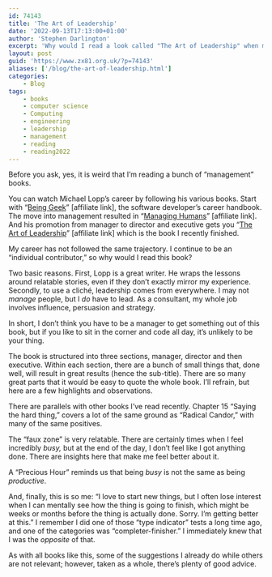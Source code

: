 ```yaml
---
id: 74143
title: 'The Art of Leadership'
date: '2022-09-13T17:13:00+01:00'
author: 'Stephen Darlington'
excerpt: 'Why would I read a look called "The Art of Leadership" when my day-to-day job is as an ''individual contributor''?'
layout: post
guid: 'https://www.zx81.org.uk/?p=74143'
aliases: ['/blog/the-art-of-leadership.html']
categories:
    - Blog
tags:
    - books
    - computer science
    - Computing
    - engineering
    - leadership
    - management
    - reading
    - reading2022
---
```


<span style="font-size: revert;">Before you ask, yes, it is weird that I’m reading a bunch of “management” books.</span>

You can watch Michael Lopp’s career by following his various books. Start with “[Being Geek](https://amzn.to/3AQ9w05)” [affiliate link], the software developer’s career handbook. The move into management resulted in “[Managing Humans](https://amzn.to/3KPQPhJ)” [affiliate link]. And his promotion from manager to director and executive gets you “[The Art of Leadership](https://amzn.to/3wYr2hC)” [affiliate link] which is the book I recently finished.

My career has not followed the same trajectory. I continue to be an “individual contributor,” so why would I read this book?

Two basic reasons. First, Lopp is a great writer. He wraps the lessons around relatable stories, even if they don’t exactly mirror my experience. Secondly, to use a cliché, leadership comes from everywhere. I may not *manage* people, but I *do* have to lead. As a consultant, my whole job involves influence, persuasion and strategy.

In short, I don’t think you have to be a manager to get something out of this book, but if you like to sit in the corner and code all day, it’s unlikely to be your thing.

The book is structured into three sections, manager, director and then executive. Within each section, there are a bunch of small things that, done well, will result in great results (hence the sub-title). There are so many great parts that it would be easy to quote the whole book. I’ll refrain, but here are a few highlights and observations.

There are parallels with other books I’ve read recently. Chapter 15 “Saying the hard thing,” covers a lot of the same ground as “Radical Candor,” with many of the same positives.

The “faux zone” is very relatable. There are certainly times when I feel incredibly *busy,* but at the end of the day, I don’t feel like I got anything done. There are insights here that make me feel better about it.

A “Precious Hour” reminds us that being *busy* is not the same as being *productive*.

And, finally, this is so me: “I love to start new things, but I often lose interest when I can mentally see how the thing is going to finish, which might be weeks or months before the thing is actually done. Sorry. I’m getting better at this.” I remember I did one of those “type indicator” tests a long time ago, and one of the categories was “completer-finisher.” I immediately knew that I was the *opposite* of that.

As with all books like this, some of the suggestions I already do while others are not relevant; however, taken as a whole, there’s plenty of good advice.